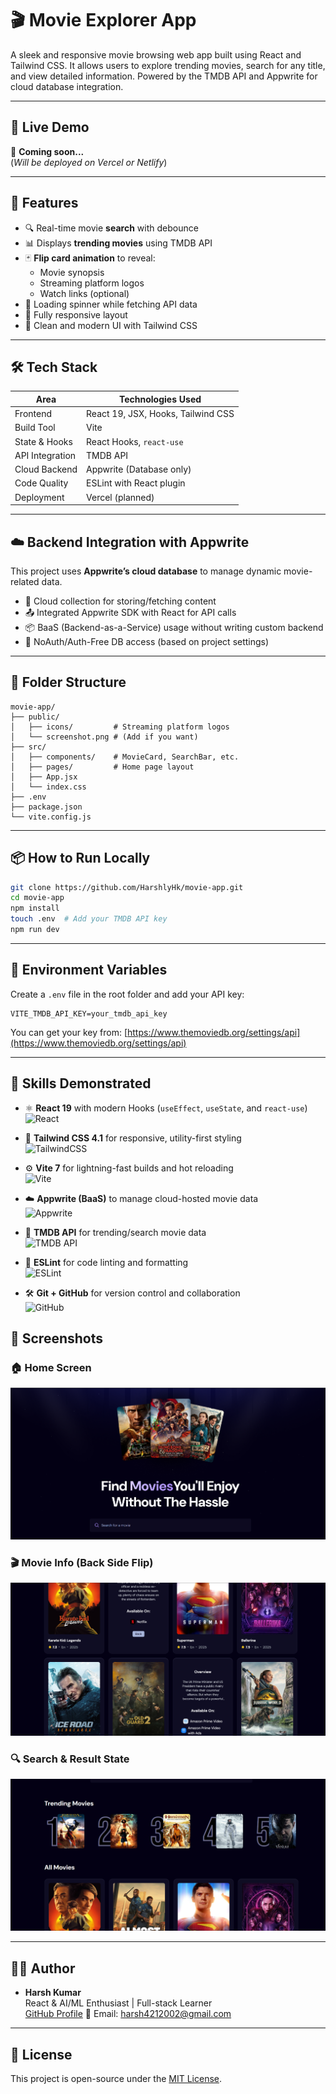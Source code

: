 # 🎬 Movie Explorer App

A sleek and responsive movie browsing web app built using React and Tailwind CSS. It allows users to explore trending movies, search for any title, and view detailed information. Powered by the TMDB API and Appwrite for cloud database integration.

---

## 🚀 Live Demo

🔗 **Coming soon...**  
(_Will be deployed on Vercel or Netlify_)

---

## 🧩 Features

-   🔍 Real-time movie **search** with debounce
-   📊 Displays **trending movies** using TMDB API
-   🃏 **Flip card animation** to reveal:
    -   Movie synopsis
    -   Streaming platform logos
    -   Watch links (optional)
-   🧪 Loading spinner while fetching API data
-   📱 Fully responsive layout
-   🌙 Clean and modern UI with Tailwind CSS

---

## 🛠️ Tech Stack

| Area            | Technologies Used                  |
| --------------- | ---------------------------------- |
| Frontend        | React 19, JSX, Hooks, Tailwind CSS |
| Build Tool      | Vite                               |
| State & Hooks   | React Hooks, `react-use`           |
| API Integration | TMDB API                           |
| Cloud Backend   | Appwrite (Database only)           |
| Code Quality    | ESLint with React plugin           |
| Deployment      | Vercel (planned)                   |

---

## ☁️ Backend Integration with Appwrite

This project uses **Appwrite’s cloud database** to manage dynamic movie-related data.

-   📁 Cloud collection for storing/fetching content
-   📤 Integrated Appwrite SDK with React for API calls
-   📦 BaaS (Backend-as-a-Service) usage without writing custom backend
-   🔐 NoAuth/Auth-Free DB access (based on project settings)

---

## 📂 Folder Structure

```
movie-app/
├── public/
│   ├── icons/         # Streaming platform logos
│   └── screenshot.png # (Add if you want)
├── src/
│   ├── components/    # MovieCard, SearchBar, etc.
│   ├── pages/         # Home page layout
│   ├── App.jsx
│   └── index.css
├── .env
├── package.json
└── vite.config.js
```

---

## 📦 How to Run Locally

```bash
git clone https://github.com/HarshlyHk/movie-app.git
cd movie-app
npm install
touch .env  # Add your TMDB API key
npm run dev
```

---

## 🔐 Environment Variables

Create a `.env` file in the root folder and add your API key:

```env
VITE_TMDB_API_KEY=your_tmdb_api_key
```

You can get your key from: [https://www.themoviedb.org/settings/api](https://www.themoviedb.org/settings/api)

---

## 🧠 Skills Demonstrated

-   ⚛️ **React 19** with modern Hooks (`useEffect`, `useState`, and `react-use`)
    ![React](https://img.shields.io/badge/React-19.1.0-61DAFB?logo=react)

-   🎨 **Tailwind CSS 4.1** for responsive, utility-first styling  
    ![TailwindCSS](https://img.shields.io/badge/Tailwind-4.1-38B2AC?logo=tailwindcss)

-   ⚙️ **Vite 7** for lightning-fast builds and hot reloading  
    ![Vite](https://img.shields.io/badge/Vite-7.0-646CFF?logo=vite)

-   ☁️ **Appwrite (BaaS)** to manage cloud-hosted movie data  
    ![Appwrite](https://img.shields.io/badge/Appwrite-BaaS-F02E65?logo=appwrite)

-   📡 **TMDB API** for trending/search movie data  
    ![TMDB API](https://img.shields.io/badge/TMDB-API-0db7ed?logo=themoviedatabase)

-   🧼 **ESLint** for code linting and formatting  
    ![ESLint](https://img.shields.io/badge/ESLint-Configured-4B32C3?logo=eslint)

-   🛠️ **Git + GitHub** for version control and collaboration  
    ![GitHub](https://img.shields.io/badge/GitHub-Version_Control-181717?logo=github)

## 📸 Screenshots

### 🏠 Home Screen

![Home Screen & Search](public/Home_Screen.png)

### 🎬 Movie Info (Back Side Flip)

![Movie About & Flip](public/Movie_about.png)

### 🔍 Search & Result State

![Search Screen](public/Trending_All.png)

---

## 🙋‍♂️ Author

-   **Harsh Kumar**  
    React & AI/ML Enthusiast | Full-stack Learner  
    [GitHub Profile](https://github.com/HarshlyHk)
    📧 Email: harsh4212002@gmail.com

---

## 📄 License

This project is open-source under the [MIT License](LICENSE).

